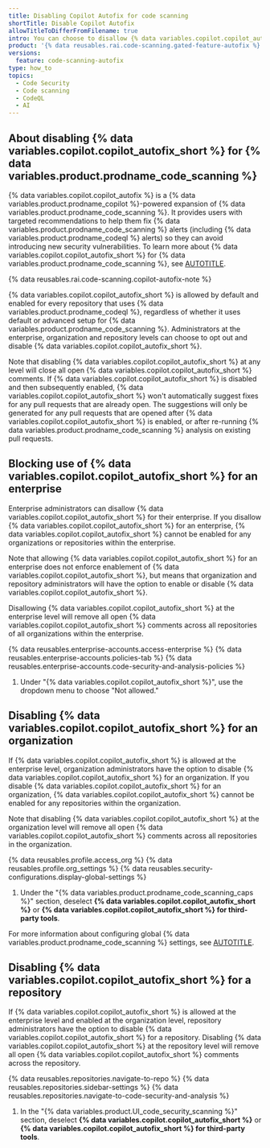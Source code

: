```yaml
---
title: Disabling Copilot Autofix for code scanning
shortTitle: Disable Copilot Autofix
allowTitleToDifferFromFilename: true
intro: You can choose to disallow {% data variables.copilot.copilot_autofix %} for an enterprise or disable {% data variables.copilot.copilot_autofix %} at the organization and repository level.
product: '{% data reusables.rai.code-scanning.gated-feature-autofix %}'
versions:
  feature: code-scanning-autofix
type: how_to
topics:
  - Code Security
  - Code scanning
  - CodeQL
  - AI
---
```


## About disabling {% data variables.copilot.copilot_autofix_short %} for {% data variables.product.prodname_code_scanning %}

{% data variables.copilot.copilot_autofix %} is a {% data variables.product.prodname_copilot %}-powered expansion of {% data variables.product.prodname_code_scanning %}. It provides users with targeted recommendations to help them fix {% data variables.product.prodname_code_scanning %} alerts (including {% data variables.product.prodname_codeql %} alerts) so they can avoid introducing new security vulnerabilities. To learn more about {% data variables.copilot.copilot_autofix_short %} for {% data variables.product.prodname_code_scanning %}, see [AUTOTITLE](/code-security/code-scanning/managing-code-scanning-alerts/responsible-use-autofix-code-scanning).

{% data reusables.rai.code-scanning.copilot-autofix-note %}

{% data variables.copilot.copilot_autofix_short %} is allowed by default and enabled for every repository that uses {% data variables.product.prodname_codeql %}, regardless of whether it uses default or advanced setup for {% data variables.product.prodname_code_scanning %}. Administrators at the enterprise, organization and repository levels can choose to opt out and disable {% data variables.copilot.copilot_autofix_short %}.

Note that disabling {% data variables.copilot.copilot_autofix_short %} at any level will close all open {% data variables.copilot.copilot_autofix_short %} comments. If {% data variables.copilot.copilot_autofix_short %} is disabled and then subsequently enabled, {% data variables.copilot.copilot_autofix_short %} won't automatically suggest fixes for any pull requests that are already open. The suggestions will only be generated for any pull requests that are opened after {% data variables.copilot.copilot_autofix_short %} is enabled, or after re-running {% data variables.product.prodname_code_scanning %} analysis on existing pull requests.

## Blocking use of {% data variables.copilot.copilot_autofix_short %} for an enterprise

Enterprise administrators can disallow {% data variables.copilot.copilot_autofix_short %} for their enterprise. If you disallow {% data variables.copilot.copilot_autofix_short %} for an enterprise, {% data variables.copilot.copilot_autofix_short %} cannot be enabled for any organizations or repositories within the enterprise.

Note that allowing {% data variables.copilot.copilot_autofix_short %} for an enterprise does not enforce enablement of {% data variables.copilot.copilot_autofix_short %}, but means that organization and repository administrators will have the option to enable or disable {% data variables.copilot.copilot_autofix_short %}.

Disallowing {% data variables.copilot.copilot_autofix_short %} at the enterprise level will remove all open {% data variables.copilot.copilot_autofix_short %} comments across all repositories of all organizations within the enterprise.

{% data reusables.enterprise-accounts.access-enterprise %}
{% data reusables.enterprise-accounts.policies-tab %}
{% data reusables.enterprise-accounts.code-security-and-analysis-policies %}
1. Under "{% data variables.copilot.copilot_autofix_short %}", use the dropdown menu to choose "Not allowed."

## Disabling {% data variables.copilot.copilot_autofix_short %} for an organization

If {% data variables.copilot.copilot_autofix_short %} is allowed at the enterprise level, organization administrators have the option to disable {% data variables.copilot.copilot_autofix_short %} for an organization. If you disable {% data variables.copilot.copilot_autofix_short %} for an organization, {% data variables.copilot.copilot_autofix_short %} cannot be enabled for any repositories within the organization.

Note that disabling {% data variables.copilot.copilot_autofix_short %} at the organization level will remove all open {% data variables.copilot.copilot_autofix_short %} comments across all repositories in the organization.

{% data reusables.profile.access_org %}
{% data reusables.profile.org_settings %}
{% data reusables.security-configurations.display-global-settings %}
1. Under the "{% data variables.product.prodname_code_scanning_caps %}" section, deselect **{% data variables.copilot.copilot_autofix_short %}** or **{% data variables.copilot.copilot_autofix_short %} for third-party tools**.

For more information about configuring global {% data variables.product.prodname_code_scanning %} settings, see [AUTOTITLE](/code-security/securing-your-organization/enabling-security-features-in-your-organization/configuring-global-security-settings-for-your-organization#configuring-global-code-scanning-settings).

## Disabling {% data variables.copilot.copilot_autofix_short %} for a repository

If {% data variables.copilot.copilot_autofix_short %} is allowed at the enterprise level and enabled at the organization level, repository administrators have the option to disable {% data variables.copilot.copilot_autofix_short %} for a repository. Disabling {% data variables.copilot.copilot_autofix_short %} at the repository level will remove all open {% data variables.copilot.copilot_autofix_short %} comments across the repository.

{% data reusables.repositories.navigate-to-repo %}
{% data reusables.repositories.sidebar-settings %}
{% data reusables.repositories.navigate-to-code-security-and-analysis %}
1. In the "{% data variables.product.UI_code_security_scanning %}" section, deselect **{% data variables.copilot.copilot_autofix_short %}** or **{% data variables.copilot.copilot_autofix_short %} for third-party tools**.
